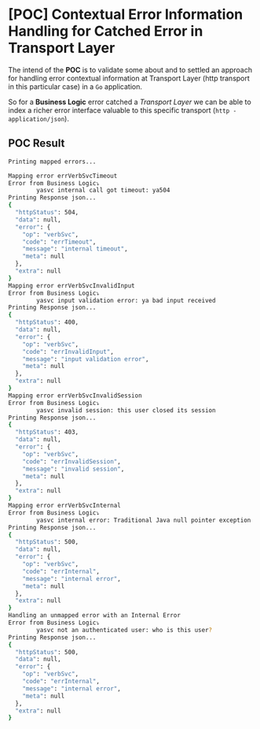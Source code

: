# [POC] Contextual Error Information Handling for Catched Error in Transport Layer

The intend of the **POC** is to validate some about and to settled an approach for handling error contextual information at Transport Layer (http transport in this particular case) in a `Go` application.

So for a **Business Logic** error catched a *Transport Layer* we can be able to index a richer error interface valuable to this specific transport (`http - application/json`).

## POC Result

```bash
Printing mapped errors...

Mapping error errVerbSvcTimeout
Error from Business Logic⤵️
        yasvc internal call got timeout: ya504
Printing Response json...
{
  "httpStatus": 504,
  "data": null,
  "error": {
    "op": "verbSvc",
    "code": "errTimeout",
    "message": "internal timeout",
    "meta": null
  },
  "extra": null
}
Mapping error errVerbSvcInvalidInput
Error from Business Logic⤵️
        yasvc input validation error: ya bad input received
Printing Response json...
{
  "httpStatus": 400,
  "data": null,
  "error": {
    "op": "verbSvc",
    "code": "errInvalidInput",
    "message": "input validation error",
    "meta": null
  },
  "extra": null
}
Mapping error errVerbSvcInvalidSession
Error from Business Logic⤵️
        yasvc invalid session: this user closed its session
Printing Response json...
{
  "httpStatus": 403,
  "data": null,
  "error": {
    "op": "verbSvc",
    "code": "errInvalidSession",
    "message": "invalid session",
    "meta": null
  },
  "extra": null
}
Mapping error errVerbSvcInternal
Error from Business Logic⤵️
        yasvc internal error: Traditional Java null pointer exception
Printing Response json...
{
  "httpStatus": 500,
  "data": null,
  "error": {
    "op": "verbSvc",
    "code": "errInternal",
    "message": "internal error",
    "meta": null
  },
  "extra": null
}
Handling an unmapped error with an Internal Error
Error from Business Logic⤵️
        yasvc not an authenticated user: who is this user?
Printing Response json...
{
  "httpStatus": 500,
  "data": null,
  "error": {
    "op": "verbSvc",
    "code": "errInternal",
    "message": "internal error",
    "meta": null
  },
  "extra": null
}
```

